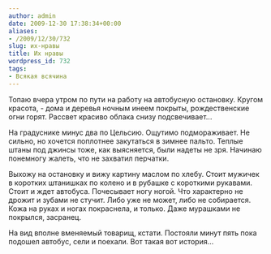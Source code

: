 ```yaml
---
author: admin
date: 2009-12-30 17:38:34+00:00
aliases:
- /2009/12/30/732
slug: их-нравы
title: Их нравы
wordpress_id: 732
tags:
- Всякая всячина
---
```


Топаю вчера утром по пути на работу на автобусную остановку. Кругом красота, - дома и деревья ночным инеем покрыты, рождественские огни горят. Рассвет красиво облака снизу подсвечивает...

На градуснике минус два по Цельсию. Ощутимо подмораживает. Не сильно, но хочется поплотнее закутаться в зимнее пальто. Теплые штаны под джинсы тоже, как выясняется, были надеты не зря. Начинаю понемногу жалеть, что не захватил перчатки.

Выхожу на остановку и вижу картину маслом по хлебу. Стоит мужичек в коротких штанишках по колено и в рубашке с короткими рукавами. Стоит и ждет автобуса. Почесывает ногу ногой. Что характерно не дрожит и зубами не стучит. Либо уже не может, либо не собирается. Кожа на руках и ногах покраснела, и только. Даже мурашками не покрылся, засранец. 

На вид вполне вменяемый товарищ, кстати. Постояли минут пять пока подошел автобус, сели и поехали. Вот такая вот история…
